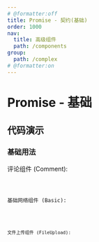 ```yaml
---
# @formatter:off
title: Promise - 契约(基础)
order: 1000
nav:
  title: 高级组件
  path: /components
group:
  path: /complex
# @formatter:on
---
```


# Promise - 基础

## 代码演示

### 基础用法

评论组件 (Comment):

<code src="./demos/comment.tsx"  background="#f0f2f5" />

基础网络组件 (Basic):

<code src="./demos/basic.tsx"  background="#f0f2f5" />

文件上传组件 (FileUpload):

<code src="./demos/file-upload.tsx"  background="#f0f2f5" />
